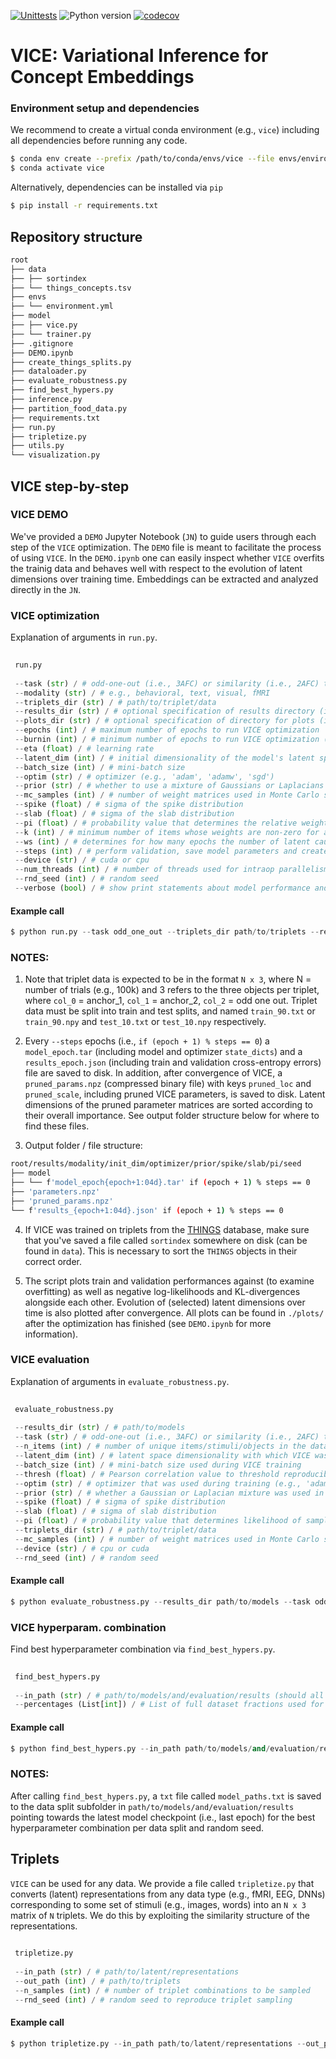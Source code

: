 [![Unittests](https://github.com/LukasMut/VICE/actions/workflows/tests.yml/badge.svg)](https://github.com/LukasMut/VICE/actions/workflows/tests.yml)
![Python version](https://img.shields.io/badge/python-3.7%20%7C%203.8%20%7C%203.9-blue.svg)
[![codecov](https://codecov.io/gh/LukasMut/VICE/branch/main/graph/badge.svg?token=gntaL1yrXI)](https://codecov.io/gh/LukasMut/VICE)

# VICE: Variational Inference for Concept Embeddings

### Environment setup and dependencies

We recommend to create a virtual conda environment (e.g., `vice`) including all dependencies before running any code.

```bash
$ conda env create --prefix /path/to/conda/envs/vice --file envs/environment.yml
$ conda activate vice
```

Alternatively, dependencies can be installed via `pip`

```bash
$ pip install -r requirements.txt
```

## Repository structure

```bash
root
├── data
├── ├── sortindex
├── └── things_concepts.tsv
├── envs
├── └── environment.yml
├── model
├── ├── vice.py
├── └── trainer.py
├── .gitignore
├── DEMO.ipynb
├── create_things_splits.py
├── dataloader.py
├── evaluate_robustness.py
├── find_best_hypers.py
├── inference.py
├── partition_food_data.py
├── requirements.txt
├── run.py
├── tripletize.py
├── utils.py
└── visualization.py
```

## VICE step-by-step

### VICE DEMO

We've provided a `DEMO` Jupyter Notebook (`JN`) to guide users through each step of the `VICE` optimization. The `DEMO` file is meant to facilitate the process of using `VICE`. In the `DEMO.ipynb` one can easily inspect whether `VICE` overfits the trainig data and behaves well with respect to the evolution of latent dimensions over training time. Embeddings can be extracted and analyzed directly in the `JN`.

### VICE optimization

Explanation of arguments in `run.py`.

```python
 
 run.py
  
 --task (str) / # odd-one-out (i.e., 3AFC) or similarity (i.e., 2AFC) task
 --modality (str) / # e.g., behavioral, text, visual, fMRI
 --triplets_dir (str) / # path/to/triplet/data
 --results_dir (str) / # optional specification of results directory (if not provided will resort to ./results/modality/latent_dim/optim/prior/seed/spike/slab/pi)
 --plots_dir (str) / # optional specification of directory for plots (if not provided will resort to ./plots/modality/latent_dim/optim/prior/seed/spike/slab/pi)
 --epochs (int) / # maximum number of epochs to run VICE optimization
 --burnin (int) / # minimum number of epochs to run VICE optimization (burnin period)
 --eta (float) / # learning rate
 --latent_dim (int) / # initial dimensionality of the model's latent space
 --batch_size (int) / # mini-batch size
 --optim (str) / # optimizer (e.g., 'adam', 'adamw', 'sgd')
 --prior (str) / # whether to use a mixture of Gaussians or Laplacians in the spike-and-slab prior (i.e., 'gaussian' or 'laplace')
 --mc_samples (int) / # number of weight matrices used in Monte Carlo sampling (for computationaly efficiency, M is set to 1 during training)
 --spike (float) / # sigma of the spike distribution
 --slab (float) / # sigma of the slab distribution
 --pi (float) / # probability value that determines the relative weighting of the distributions; the closer this value is to 1, the higher the probability that weights are drawn from the spike distribution
 --k (int) / # minimum number of items whose weights are non-zero for a latent dimension (according to importance scores)
 --ws (int) / # determines for how many epochs the number of latent causes (after pruning) is not allowed to vary (ws >> 100)
 --steps (int) / # perform validation, save model parameters and create model and optimizer checkpoints every <steps> epochs
 --device (str) / # cuda or cpu
 --num_threads (int) / # number of threads used for intraop parallelism on CPU; use only if device is CPU
 --rnd_seed (int) / # random seed
 --verbose (bool) / # show print statements about model performance and evolution of latent causes during training (can be piped into log file)
 ```

#### Example call

```python
$ python run.py --task odd_one_out --triplets_dir path/to/triplets --results_dir ./results --plots_dir ./plots --epochs 2000 --burnin 500 --eta 0.001 --latent_dim 100 --batch_size 128 --k 5 --ws 200 --optim adam --prior gaussian --mc_samples 10 --spike 0.25 --slab 1.0 --pi 0.6 --steps 50 --device cpu --num_threads 8 --rnd_seed 42 --verbose
```

### NOTES:

1. Note that triplet data is expected to be in the format `N x 3`, where N = number of trials (e.g., 100k) and 3 refers to the three objects per triplet, where `col_0` = anchor_1, `col_1` = anchor_2, `col_2` = odd one out. Triplet data must be split into train and test splits, and named `train_90.txt` or `train_90.npy` and `test_10.txt` or `test_10.npy` respectively.

2. Every `--steps` epochs (i.e., `if (epoch + 1) % steps == 0`) a `model_epoch.tar` (including model and optimizer `state_dicts`) and a `results_epoch.json` (including train and validation cross-entropy errors) file are saved to disk. In addition, after convergence of VICE, a `pruned_params.npz` (compressed binary file) with keys `pruned_loc` and `pruned_scale`, including pruned VICE parameters, is saved to disk. Latent dimensions of the pruned parameter matrices are sorted according to their overall importance. See output folder structure below for where to find these files.

3. Output folder / file structure:

```bash
root/results/modality/init_dim/optimizer/prior/spike/slab/pi/seed
├── model
├── └── f'model_epoch{epoch+1:04d}.tar' if (epoch + 1) % steps == 0
├── 'parameters.npz'
├── 'pruned_params.npz'
└── f'results_{epoch+1:04d}.json' if (epoch + 1) % steps == 0
```

4. If VICE was trained on triplets from the [THINGS](https://osf.io/jum2f/) database, make sure that you've saved a file called `sortindex` somewhere on disk (can be found in `data`). This is necessary to sort the `THINGS` objects in their correct order.

5. The script plots train and validation performances against (to examine overfitting) as well as negative log-likelihoods and KL-divergences alongside each other. Evolution of (selected) latent dimensions over time is also plotted after convergence. All plots can be found in `./plots/` after the optimization has finished (see `DEMO.ipynb` for more information).

### VICE evaluation

Explanation of arguments in `evaluate_robustness.py`.

```python
 
 evaluate_robustness.py
 
 --results_dir (str) / # path/to/models
 --task (str) / # odd-one-out (i.e., 3AFC) or similarity (i.e., 2AFC) task
 --n_items (int) / # number of unique items/stimuli/objects in the dataset
 --latent_dim (int) / # latent space dimensionality with which VICE was initialized at run time
 --batch_size (int) / # mini-batch size used during VICE training
 --thresh (float) / # Pearson correlation value to threshold reproducibility of dimensions (e.g., 0.8)
 --optim (str) / # optimizer that was used during training (e.g., 'adam', 'adamw', 'sgd')
 --prior (str) / # whether a Gaussian or Laplacian mixture was used in the spike-and-slab prior (i.e., 'gaussian' or 'laplace')
 --spike (float) / # sigma of spike distribution
 --slab (float) / # sigma of slab distribution
 --pi (float) / # probability value that determines likelihood of samples from the spike
 --triplets_dir (str) / # path/to/triplet/data
 --mc_samples (int) / # number of weight matrices used in Monte Carlo sampling for evaluating models on validation set
 --device (str) / # cpu or cuda
 --rnd_seed (int) / # random seed
 ```

#### Example call

```python
$ python evaluate_robustness.py --results_dir path/to/models --task odd_one_out --n_items number/of/unique/objects (e.g., 1854) --latent_dim 100 --batch_size 128 --thresh 0.8 --optim adam --prior gaussian --spike 0.25 --slab 1.0 --pi 0.6 --triplets_dir path/to/triplets --mc_samples 5 --device cpu --rnd_seed 42
```

### VICE hyperparam. combination

Find best hyperparameter combination via `find_best_hypers.py`.

```python
 
 find_best_hypers.py
 
 --in_path (str) / # path/to/models/and/evaluation/results (should all have the same root directory)
 --percentages (List[int]) / # List of full dataset fractions used for VICE optimization
 ```

#### Example call

```python
$ python find_best_hypers.py --in_path path/to/models/and/evaluation/results --percentages 10 20 50 100
```

### NOTES:

After calling `find_best_hypers.py`, a `txt` file called `model_paths.txt` is saved to the data split subfolder in `path/to/models/and/evaluation/results` pointing towards the latest model checkpoint (i.e., last epoch) for the best hyperparameter combination per data split and random seed.

## Triplets

`VICE` can be used for any data. We provide a file called `tripletize.py` that converts (latent) representations from any data type (e.g., fMRI, EEG, DNNs) corresponding to some set of stimuli (e.g., images, words) into an `N x 3` matrix of `N` triplets. We do this by exploiting the similarity structure of the representations.

```python
 
 tripletize.py
 
 --in_path (str) / # path/to/latent/representations
 --out_path (int) / # path/to/triplets
 --n_samples (int) / # number of triplet combinations to be sampled
 --rnd_seed (int) / # random seed to reproduce triplet sampling
 ```

#### Example call

```python
$ python tripletize.py --in_path path/to/latent/representations --out_path path/to/triplets --n_samples 100000 --rnd_seed 42
```

